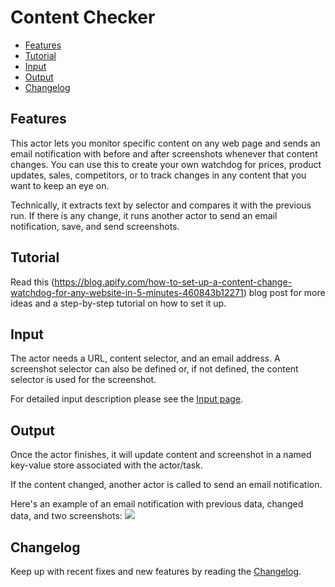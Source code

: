 # Content Checker

<!-- toc start -->
- [Features](#features)
- [Tutorial](#tutorial)
- [Input](#input)
- [Output](#output)
- [Changelog](#changelog)
<!-- toc end -->

## Features

This actor lets you monitor specific content on any web page and sends an email notification with before and after screenshots whenever that content changes. You can use this to create your own watchdog for prices, product updates, sales, competitors, or to track changes in any content that you want to keep an eye on.

Technically, it extracts text by selector and compares it with the previous run. If there is any change, it runs another actor to send an email notification, save, and send screenshots.

## Tutorial
Read this (https://blog.apify.com/how-to-set-up-a-content-change-watchdog-for-any-website-in-5-minutes-460843b12271) blog post for more ideas and a step-by-step tutorial on how to set it up.

## Input

The actor needs a URL, content selector, and an email address. A screenshot selector can also be defined or, if not defined, the content selector is used for the screenshot. 

For detailed input description please see the [Input page](https://apify.com/jakubbalada/content-checker).

## Output

Once the actor finishes, it will update content and screenshot in a named key-value store associated with the actor/task.

If the content changed, another actor is called to send an email notification.

Here's an example of an email notification with previous data, changed data, and two screenshots:
<img src="https://apify-uploads-prod.s3.amazonaws.com/XMuiubsWzSFbcQEhs-Screen_Shot_2019-01-02_at_23.23.51.png" style="max-width: 100%" />

## Changelog

Keep up with recent fixes and new features by reading the [Changelog](https://github.com/apify/actor-content-checker/blob/master/CHANGELOG.md).
